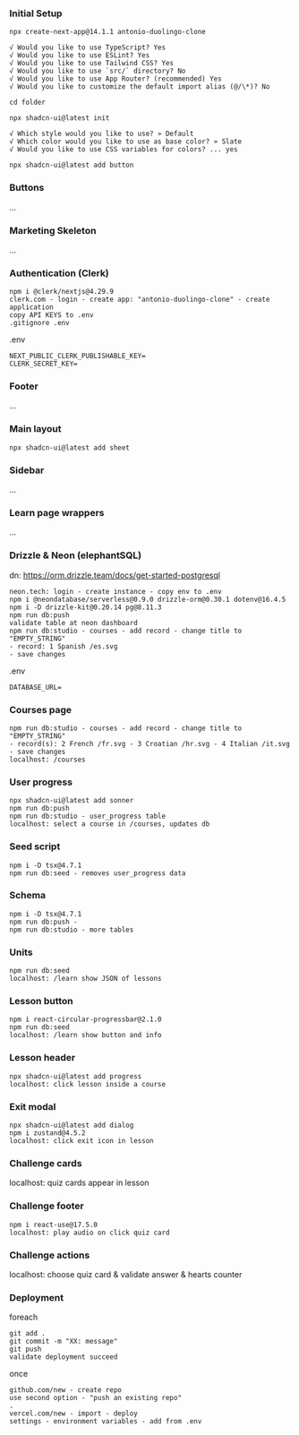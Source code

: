 ### Initial Setup

`npx create-next-app@14.1.1 antonio-duolingo-clone`
```
√ Would you like to use TypeScript? Yes
√ Would you like to use ESLint? Yes
√ Would you like to use Tailwind CSS? Yes
√ Would you like to use `src/` directory? No
√ Would you like to use App Router? (recommended) Yes
√ Would you like to customize the default import alias (@/\*)? No
```
`cd folder`

`npx shadcn-ui@latest init`
```
√ Which style would you like to use? » Default
√ Which color would you like to use as base color? » Slate
√ Would you like to use CSS variables for colors? ... yes
```

`npx shadcn-ui@latest add button`

### Buttons

...

### Marketing Skeleton

...

### Authentication (Clerk)

```
npm i @clerk/nextjs@4.29.9
clerk.com - login - create app: "antonio-duolingo-clone" - create application
copy API KEYS to .env
.gitignore .env
```

.env
```
NEXT_PUBLIC_CLERK_PUBLISHABLE_KEY=
CLERK_SECRET_KEY=
```

### Footer

...

### Main layout

`npx shadcn-ui@latest add sheet`

### Sidebar

...

### Learn page wrappers

...

### Drizzle & Neon (elephantSQL)

dn: https://orm.drizzle.team/docs/get-started-postgresql

```
neon.tech: login - create instance - copy env to .env
npm i @neondatabase/serverless@0.9.0 drizzle-orm@0.30.1 dotenv@16.4.5
npm i -D drizzle-kit@0.20.14 pg@8.11.3
npm run db:push
validate table at neon dashboard
npm run db:studio - courses - add record - change title to "EMPTY_STRING"
- record: 1 Spanish /es.svg
- save changes
```

.env
```
DATABASE_URL=
```

### Courses page

```
npm run db:studio - courses - add record - change title to "EMPTY_STRING"
- record(s): 2 French /fr.svg - 3 Croatian /hr.svg - 4 Italian /it.svg
- save changes
localhost: /courses
```

### User progress

```
npx shadcn-ui@latest add sonner 
npm run db:push
npm run db:studio - user_progress table
localhost: select a course in /courses, updates db
```

### Seed script

```
npm i -D tsx@4.7.1
npm run db:seed - removes user_progress data
```

### Schema

```
npm i -D tsx@4.7.1
npm run db:push - 
npm run db:studio - more tables
```

### Units

```
npm run db:seed
localhost: /learn show JSON of lessons 
```

### Lesson button

```
npm i react-circular-progressbar@2.1.0
npm run db:seed
localhost: /learn show button and info
```

### Lesson header

``` 
npx shadcn-ui@latest add progress
localhost: click lesson inside a course
```

### Exit modal

```
npx shadcn-ui@latest add dialog
npm i zustand@4.5.2
localhost: click exit icon in lesson
```

### Challenge cards

localhost: quiz cards appear in lesson

### Challenge footer

```
npm i react-use@17.5.0
localhost: play audio on click quiz card
```

### Challenge actions

localhost: choose quiz card & validate answer & hearts counter

### Deployment

foreach
```
git add .
git commit -m "XX: message"
git push
validate deployment succeed
```

once
```
github.com/new - create repo
use second option - "push an existing repo"
.
vercel.com/new - import - deploy
settings - environment variables - add from .env
```